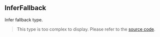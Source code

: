 InferFallback
-------------

Infer fallback type.

> This type is too complex to display. Please refer to the [source code](https://github.com/fabian-hiller/valibot/blob/main/library/src/methods/getFallback/getFallback.ts).